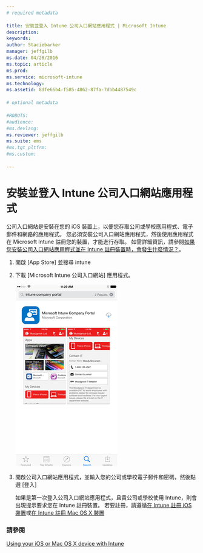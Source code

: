 ```yaml
---
# required metadata

title: 安裝並登入 Intune 公司入口網站應用程式 | Microsoft Intune
description:
keywords:
author: Staciebarker
manager: jeffgilb
ms.date: 04/28/2016
ms.topic: article
ms.prod:
ms.service: microsoft-intune
ms.technology:
ms.assetid: 8dfe66b4-f585-4862-87fa-7dbb4487549c

# optional metadata

#ROBOTS:
#audience:
#ms.devlang:
ms.reviewer: jeffgilb
ms.suite: ems
#ms.tgt_pltfrm:
#ms.custom:

---
```



# 安裝並登入 Intune 公司入口網站應用程式

公司入口網站是安裝在您的 iOS 裝置上，以便您存取公司或學校應用程式、電子郵件和網路的應用程式。  您必須安裝公司入口網站應用程式，然後使用應用程式在 Microsoft Intune 註冊您的裝置，才能進行存取。 如需詳細資訊，請參閱[如果您安裝公司入口網站應用程式並在 Intune 註冊裝置時，會發生什麼情況？](what-happens-if-you-install-the-company-portal-app-and-enroll-your-device-in-intune-ios.md)。

1.  開啟 [App Store] 並搜尋 intune

2.  下載 [Microsoft Intune 公司入口網站] 應用程式。

    ![download-ios-comp-portal-app](./media/ios-cpinstall-1-cpinstore.png)

3.  開啟公司入口網站應用程式，並輸入您的公司或學校電子郵件和密碼，然後點選 [登入]

    如果是第一次登入公司入口網站應用程式，且貴公司或學校使用 Intune，則會出現提示要求您在 Intune 註冊裝置。 若要註冊，請遵循[在 Intune 註冊 iOS 裝置](enroll-your-device-in-intune-ios.md)或[在 Intune 註冊 Mac OS X 裝置](enroll-your-device-in-intune-mac-os-x.md)

### 請參閱
[Using your iOS or Mac OS X device with Intune](using-your-ios-or-mac-os-x-device-with-intune.md)

<!--HONumber=May16_HO2-->



